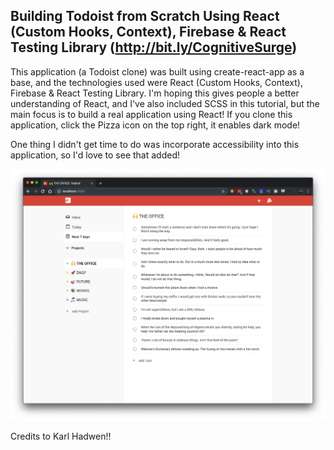 ## Building Todoist from Scratch Using React (Custom Hooks, Context), Firebase & React Testing Library (http://bit.ly/CognitiveSurge)

This application (a Todoist clone) was built using create-react-app as a base, and the technologies used were React (Custom Hooks, Context), Firebase & React Testing Library. I'm hoping this gives people a better understanding of React, and I've also included SCSS in this tutorial, but the main focus is to build a real application using React! If you clone this application, click the Pizza icon on the top right, it enables dark mode!


One thing I didn't get time to do was incorporate accessibility into this application, so I'd love to see that added!

![Preview](todoist-preview.png?raw=true)

Credits to Karl Hadwen!! 

